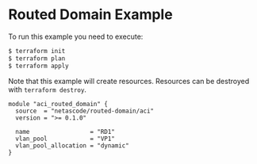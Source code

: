 <!-- BEGIN_TF_DOCS -->
# Routed Domain Example

To run this example you need to execute:

```bash
$ terraform init
$ terraform plan
$ terraform apply
```

Note that this example will create resources. Resources can be destroyed with `terraform destroy`.

```hcl
module "aci_routed_domain" {
  source  = "netascode/routed-domain/aci"
  version = ">= 0.1.0"

  name                 = "RD1"
  vlan_pool            = "VP1"
  vlan_pool_allocation = "dynamic"
}
```
<!-- END_TF_DOCS -->